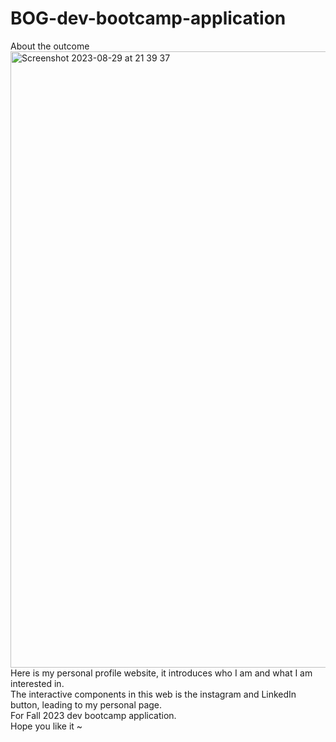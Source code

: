 # BOG-dev-bootcamp-application
About the outcome</br>
<img width="986" alt="Screenshot 2023-08-29 at 21 39 37" src="https://github.com/Luciii0372/BOG-dev-bootcamp-application/assets/143450514/9d11b7f9-ffc2-442a-8840-a822ec6c7149"></br>
Here is my personal profile website, it introduces who I am and what I am interested in.</br>
The interactive components in this web is the instagram and LinkedIn button, leading to my personal page.</br>
For Fall 2023 dev bootcamp application.</br>
Hope you like it ~
